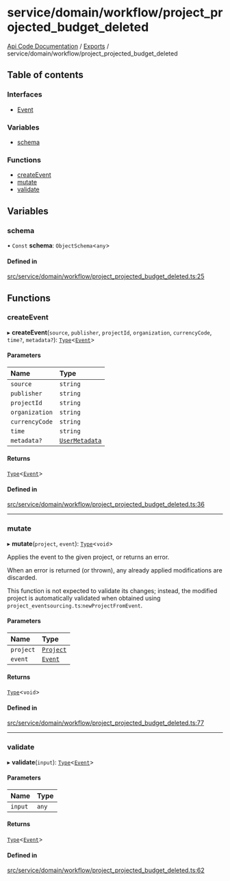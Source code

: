 # service/domain/workflow/project\_projected\_budget\_deleted
 
[Api Code Documentation](../README.md) / [Exports](../modules.md) / service/domain/workflow/project\_projected\_budget\_deleted

## Table of contents

### Interfaces

- [Event](../interfaces/service_domain_workflow_project_projected_budget_deleted.Event.md)

### Variables

- [schema](service_domain_workflow_project_projected_budget_deleted.md#schema)

### Functions

- [createEvent](service_domain_workflow_project_projected_budget_deleted.md#createevent)
- [mutate](service_domain_workflow_project_projected_budget_deleted.md#mutate)
- [validate](service_domain_workflow_project_projected_budget_deleted.md#validate)

## Variables

### schema

• `Const` **schema**: `ObjectSchema`\<`any`\>

#### Defined in

[src/service/domain/workflow/project_projected_budget_deleted.ts:25](https://github.com/openkfw/TruBudget/blob/e3c318d/api/src/service/domain/workflow/project_projected_budget_deleted.ts#L25)

## Functions

### createEvent

▸ **createEvent**(`source`, `publisher`, `projectId`, `organization`, `currencyCode`, `time?`, `metadata?`): [`Type`](result.md#type)\<[`Event`](../interfaces/service_domain_workflow_project_projected_budget_deleted.Event.md)\>

#### Parameters

| Name | Type |
| :------ | :------ |
| `source` | `string` |
| `publisher` | `string` |
| `projectId` | `string` |
| `organization` | `string` |
| `currencyCode` | `string` |
| `time` | `string` |
| `metadata?` | [`UserMetadata`](service_domain_metadata.md#usermetadata) |

#### Returns

[`Type`](result.md#type)\<[`Event`](../interfaces/service_domain_workflow_project_projected_budget_deleted.Event.md)\>

#### Defined in

[src/service/domain/workflow/project_projected_budget_deleted.ts:36](https://github.com/openkfw/TruBudget/blob/e3c318d/api/src/service/domain/workflow/project_projected_budget_deleted.ts#L36)

___

### mutate

▸ **mutate**(`project`, `event`): [`Type`](result.md#type)\<`void`\>

Applies the event to the given project, or returns an error.

When an error is returned (or thrown), any already applied modifications are
discarded.

This function is not expected to validate its changes; instead, the modified project
is automatically validated when obtained using
`project_eventsourcing.ts`:`newProjectFromEvent`.

#### Parameters

| Name | Type |
| :------ | :------ |
| `project` | [`Project`](../interfaces/service_domain_workflow_project.Project.md) |
| `event` | [`Event`](../interfaces/service_domain_workflow_project_projected_budget_deleted.Event.md) |

#### Returns

[`Type`](result.md#type)\<`void`\>

#### Defined in

[src/service/domain/workflow/project_projected_budget_deleted.ts:77](https://github.com/openkfw/TruBudget/blob/e3c318d/api/src/service/domain/workflow/project_projected_budget_deleted.ts#L77)

___

### validate

▸ **validate**(`input`): [`Type`](result.md#type)\<[`Event`](../interfaces/service_domain_workflow_project_projected_budget_deleted.Event.md)\>

#### Parameters

| Name | Type |
| :------ | :------ |
| `input` | `any` |

#### Returns

[`Type`](result.md#type)\<[`Event`](../interfaces/service_domain_workflow_project_projected_budget_deleted.Event.md)\>

#### Defined in

[src/service/domain/workflow/project_projected_budget_deleted.ts:62](https://github.com/openkfw/TruBudget/blob/e3c318d/api/src/service/domain/workflow/project_projected_budget_deleted.ts#L62)

